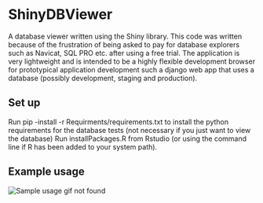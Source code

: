 # ShinyDBViewer
A database viewer written using the Shiny library. This code was written because of the frustration of being asked to pay for database explorers such as Navicat, SQL PRO etc. after using a free trial. The application is very lightweight and is intended to be a highly flexible development browser for prototypical application development such a django web app that uses a database (possibly development, staging and production).

## Set up
Run pip -install -r Requirments/requirements.txt to install the python requirements for the database tests (not necessary if you just want to view the database)
Run installPackages.R from Rstudio (or using the command line if R has been added to your system path).

## Example usage
![Sample usage gif not found](https://github.com/DavidLSmyth/ShinyDBViewer/Figures/DemoUsage.gif)
